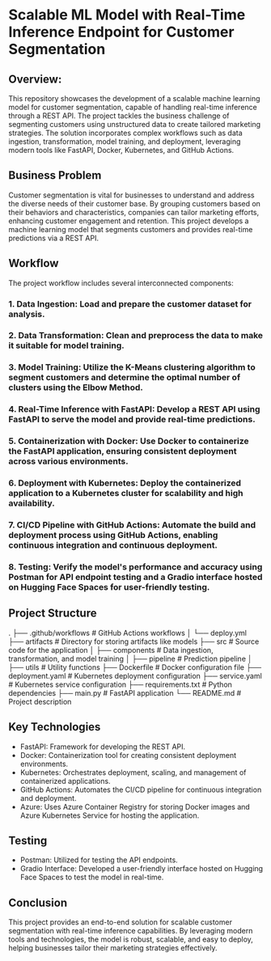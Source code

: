 # Scalable ML Model with Real-Time Inference Endpoint for Customer Segmentation

## Overview:

This repository showcases the development of a scalable machine learning model for customer segmentation, capable of handling real-time inference through a REST API. The project tackles the business challenge of segmenting customers using unstructured data to create tailored marketing strategies. The solution incorporates complex workflows such as data ingestion, transformation, model training, and deployment, leveraging modern tools like FastAPI, Docker, Kubernetes, and GitHub Actions.

## Business Problem

Customer segmentation is vital for businesses to understand and address the diverse needs of their customer base. By grouping customers based on their behaviors and characteristics, companies can tailor marketing efforts, enhancing customer engagement and retention. This project develops a machine learning model that segments customers and provides real-time predictions via a REST API.

## Workflow

The project workflow includes several interconnected components:

### 1. Data Ingestion: Load and prepare the customer dataset for analysis.
### 2. Data Transformation: Clean and preprocess the data to make it suitable for model training.
### 3. Model Training: Utilize the K-Means clustering algorithm to segment customers and determine the optimal number of clusters using the Elbow Method.
### 4. Real-Time Inference with FastAPI: Develop a REST API using FastAPI to serve the model and provide real-time predictions.
### 5. Containerization with Docker: Use Docker to containerize the FastAPI application, ensuring consistent deployment across various environments.
### 6. Deployment with Kubernetes: Deploy the containerized application to a Kubernetes cluster for scalability and high availability.
### 7. CI/CD Pipeline with GitHub Actions: Automate the build and deployment process using GitHub Actions, enabling continuous integration and continuous deployment.
### 8. Testing: Verify the model's performance and accuracy using Postman for API endpoint testing and a Gradio interface hosted on Hugging Face Spaces for user-friendly testing.

## Project Structure

.
├── .github/workflows       # GitHub Actions workflows
│   └── deploy.yml
├── artifacts               # Directory for storing artifacts like models
├── src                     # Source code for the application
│   ├── components          # Data ingestion, transformation, and model training
│   ├── pipeline            # Prediction pipeline
│   ├── utils               # Utility functions
├── Dockerfile              # Docker configuration file
├── deployment.yaml         # Kubernetes deployment configuration
├── service.yaml            # Kubernetes service configuration
├── requirements.txt        # Python dependencies
├── main.py                 # FastAPI application
└── README.md               # Project description

## Key Technologies

* FastAPI: Framework for developing the REST API.
* Docker: Containerization tool for creating consistent deployment environments.
* Kubernetes: Orchestrates deployment, scaling, and management of containerized applications.
* GitHub Actions: Automates the CI/CD pipeline for continuous integration and deployment.
* Azure: Uses Azure Container Registry for storing Docker images and Azure Kubernetes Service for hosting the application.
  
## Testing

* Postman: Utilized for testing the API endpoints.
* Gradio Interface: Developed a user-friendly interface hosted on Hugging Face Spaces to test the model in real-time.
  
## Conclusion

This project provides an end-to-end solution for scalable customer segmentation with real-time inference capabilities. By leveraging modern tools and technologies, the model is robust, scalable, and easy to deploy, helping businesses tailor their marketing strategies effectively.
